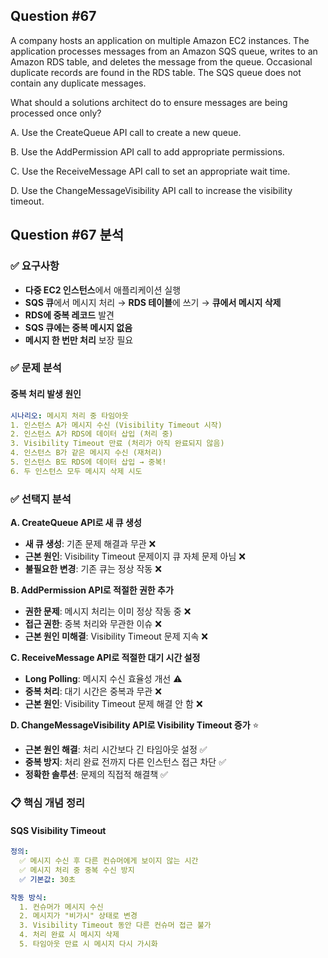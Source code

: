 ## Question #67
A company hosts an application on multiple Amazon EC2 instances. 
The application processes messages from an Amazon SQS queue, writes to an Amazon RDS table, and deletes the message from the queue. 
Occasional duplicate records are found in the RDS table. 
The SQS queue does not contain any duplicate messages.

What should a solutions architect do to ensure messages are being processed once only?

A. Use the CreateQueue API call to create a new queue.

B. Use the AddPermission API call to add appropriate permissions.

C. Use the ReceiveMessage API call to set an appropriate wait time.

D. Use the ChangeMessageVisibility API call to increase the visibility timeout.

## Question #67 분석

### ✅ 요구사항
- **다중 EC2 인스턴스**에서 애플리케이션 실행
- **SQS 큐**에서 메시지 처리 → **RDS 테이블**에 쓰기 → **큐에서 메시지 삭제**
- **RDS에 중복 레코드** 발견
- **SQS 큐에는 중복 메시지 없음**
- **메시지 한 번만 처리** 보장 필요

### ✅ 문제 분석

#### **중복 처리 발생 원인**
```yaml
시나리오: 메시지 처리 중 타임아웃
1. 인스턴스 A가 메시지 수신 (Visibility Timeout 시작)
2. 인스턴스 A가 RDS에 데이터 삽입 (처리 중)
3. Visibility Timeout 만료 (처리가 아직 완료되지 않음)
4. 인스턴스 B가 같은 메시지 수신 (재처리)
5. 인스턴스 B도 RDS에 데이터 삽입 → 중복!
6. 두 인스턴스 모두 메시지 삭제 시도
```

### ✅ 선택지 분석

**A. CreateQueue API로 새 큐 생성**
- **새 큐 생성**: 기존 문제 해결과 무관 ❌
- **근본 원인**: Visibility Timeout 문제이지 큐 자체 문제 아님 ❌
- **불필요한 변경**: 기존 큐는 정상 작동 ❌

**B. AddPermission API로 적절한 권한 추가**
- **권한 문제**: 메시지 처리는 이미 정상 작동 중 ❌
- **접근 권한**: 중복 처리와 무관한 이슈 ❌
- **근본 원인 미해결**: Visibility Timeout 문제 지속 ❌

**C. ReceiveMessage API로 적절한 대기 시간 설정**
- **Long Polling**: 메시지 수신 효율성 개선 ⚠️
- **중복 처리**: 대기 시간은 중복과 무관 ❌
- **근본 원인**: Visibility Timeout 문제 해결 안 함 ❌

**D. ChangeMessageVisibility API로 Visibility Timeout 증가** ⭐
- **근본 원인 해결**: 처리 시간보다 긴 타임아웃 설정 ✅
- **중복 방지**: 처리 완료 전까지 다른 인스턴스 접근 차단 ✅
- **정확한 솔루션**: 문제의 직접적 해결책 ✅

### 📋 핵심 개념 정리

#### **SQS Visibility Timeout**
```yaml
정의:
  ✅ 메시지 수신 후 다른 컨슈머에게 보이지 않는 시간
  ✅ 메시지 처리 중 중복 수신 방지
  ✅ 기본값: 30초

작동 방식:
  1. 컨슈머가 메시지 수신
  2. 메시지가 "비가시" 상태로 변경
  3. Visibility Timeout 동안 다른 컨슈머 접근 불가
  4. 처리 완료 시 메시지 삭제
  5. 타임아웃 만료 시 메시지 다시 가시화
```
